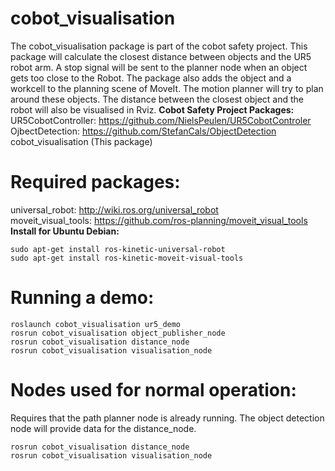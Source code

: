 # cobot_visualisation
The cobot_visualisation package is part of the cobot safety project. This package will calculate the closest distance between objects and the UR5 robot arm. A stop signal will be sent to the planner node when an object gets too close to the Robot. The package also adds the object and a workcell to the planning scene of MoveIt. The motion planner will try to plan around these objects. The distance between the closest object and the robot will also be visualised in Rviz.
**Cobot Safety Project Packages:**<br/>
UR5CobotController: https://github.com/NielsPeulen/UR5CobotControler<br/>
OjbectDetection: https://github.com/StefanCals/ObjectDetection<br/>
cobot_visualisation (This package)


# Required packages:
universal_robot: http://wiki.ros.org/universal_robot <br/>
moveit_visual_tools: https://github.com/ros-planning/moveit_visual_tools
**Install for Ubuntu Debian:**
```
sudo apt-get install ros-kinetic-universal-robot
sudo apt-get install ros-kinetic-moveit-visual-tools
```
# Running a demo:
```
roslaunch cobot_visualisation ur5_demo
rosrun cobot_visualisation object_publisher_node
rosrun cobot_visualisation distance_node
rosrun cobot_visualisation visualisation_node
```
# Nodes used for normal operation:
Requires that the path planner node is already running. The object detection node will provide data for the distance_node.
```
rosrun cobot_visualisation distance_node
rosrun cobot_visualisation visualisation_node
```
